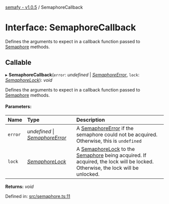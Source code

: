 [semafy - v1.0.5](../README.md) / SemaphoreCallback

# Interface: SemaphoreCallback

Defines the arguments to expect in a callback function passed to [Semaphore](../classes/semaphore.md) methods.

## Callable

▸ **SemaphoreCallback**(`error`: *undefined* \| [*SemaphoreError*](../classes/semaphoreerror.md), `lock`: [*SemaphoreLock*](../classes/semaphorelock.md)): *void*

Defines the arguments to expect in a callback function passed to [Semaphore](../classes/semaphore.md) methods.

#### Parameters:

| Name | Type | Description |
| :------ | :------ | :------ |
| `error` | *undefined* \| [*SemaphoreError*](../classes/semaphoreerror.md) | A [SemaphoreError](../classes/semaphoreerror.md) if the semaphore could not be acquired. Otherwise, this is `undefined` |
| `lock` | [*SemaphoreLock*](../classes/semaphorelock.md) | A [SemaphoreLock](../classes/semaphorelock.md) to the [Semaphore](../classes/semaphore.md) being acquired. If acquired, the lock will be locked. Otherwise, the lock will be unlocked. |

**Returns:** *void*

Defined in: [src/semaphore.ts:11](https://github.com/havelessbemore/semafy/blob/0d52aa3/src/semaphore.ts#L11)
